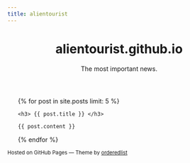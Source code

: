 ```yaml
---
title: alientourist
---
```

<html>

<head>
<meta charset="utf-8">
<meta http-equiv="X-UA-Compatible" content="chrome=1">
<link rel="stylesheet" href="stylesheets/styles.css">
<link rel="stylesheet" href="stylesheets/pygment_trac.css">
<meta name="viewport" content="width=device-width, initial-scale=1, user-scalable=no">
<!--[if lt IE 9]>
<script src="//html5shiv.googlecode.com/svn/trunk/html5.js"></script>
<![endif]-->
</head>

<body>

<div class="wrapper">

<header>
<h1>alientourist.github.io</h1>
<p>The most important news.</p>
</header>

<section>
<ul>
  {% for post in site.posts limit: 5 %}
  
    <h3> {{ post.title }} </h3>
	
	{{ post.content }}
  {% endfor %}
</ul>
</section>

<footer>
<p><small>Hosted on GitHub Pages &mdash; Theme by <a href="https://github.com/orderedlist">orderedlist</a></small></p>
</footer>

</div>

<script src="javascripts/scale.fix.js"></script>
</body>
</html>

